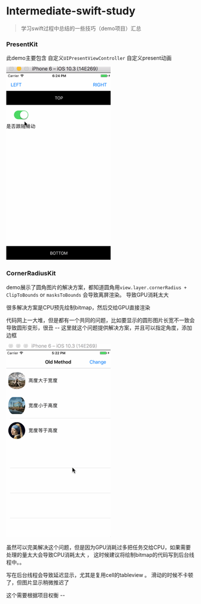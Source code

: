 # Intermediate-swift-study  

>学习swift过程中总结的一些技巧（demo项目）汇总 


### PresentKit 

此demo主要包含 自定义`UIPresentViewController` 自定义present动画 

![运行效果](https://github.com/smalldu/Intermediate-swift-study/blob/master/Resources/PresentKit.gif)


### CornerRadiusKit

demo展示了圆角图片的解决方案，都知道圆角用`view.layer.cornerRadius + ClipToBounds` or `masksToBounds` 会导致离屏渲染。
导致GPU消耗太大 

很多解决方案是CPU预先绘制bitmap，然后交给GPU直接渲染 

代码网上一大堆，但是都有一个共同的问题，比如要显示的圆形图片长宽不一致会导致圆形变形，很丑 -- 
这里就这个问题提供解决方案，并且可以指定角度，添加边框 

![运行效果](https://github.com/smalldu/Intermediate-swift-study/blob/master/Resources/corner.gif)


虽然可以完美解决这个问题，但是因为GPU消耗过多把任务交给CPU，如果需要处理的量太大会导致CPU消耗太大 ， 这时候建议将绘制bitmap的代码写到后台线程中。。

写在后台线程会导致延迟显示，尤其是复用cell的tableview 。 滑动的时候不卡顿了，但图片显示稍微推迟了

这个需要根据项目权衡 -- 





